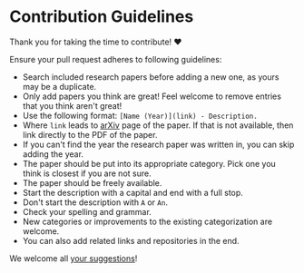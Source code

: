 # Contribution Guidelines

Thank you for taking the time to contribute! ♥️

Ensure your pull request adheres to following guidelines:

- Search included research papers before adding a new one, as yours may be a duplicate.
- Only add papers you think are great! Feel welcome to remove entries that you think aren't great!
- Use the following format: `[Name (Year)](link) - Description.`
- Where `link` leads to [arXiv](https://arxiv.org) page of the paper. If that is not available, then link directly to the PDF of the paper.
- If you can't find the year the research paper was written in, you can skip adding the year.
- The paper should be put into its appropriate category. Pick one you think is closest if you are not sure.
- The paper should be freely available.
- Start the description with a capital and end with a full stop.
- Don't start the description with `A` or `An`.
- Check your spelling and grammar.
- New categories or improvements to the existing categorization are welcome.
- You can also add related links and repositories in the end.

We welcome all [your suggestions](../../edit/master/README.md)!
